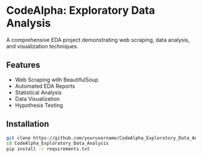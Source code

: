 # CodeAlpha: Exploratory Data Analysis

A comprehensive EDA project demonstrating web scraping, data analysis, and visualization techniques.

## Features
- Web Scraping with BeautifulSoup
- Automated EDA Reports
- Statistical Analysis
- Data Visualization
- Hypothesis Testing

## Installation
```bash
git clone https://github.com/yourusername/CodeAlpha_Exploratory_Data_Analysis.git
cd CodeAlpha_Exploratory_Data_Analysis
pip install -r requirements.txt
